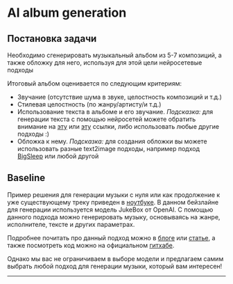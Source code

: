 # AI album generation

## Постановка задачи

Необходимо сгенерировать музыкальный альбом из 5-7 композиций, а также обложку для него, используя для этой цели нейросетевые подходы

Итоговый альбом оценивается по следующим критериям:

* Звучание (отсутствие шума в звуке, целостность композиций и т.д.)
* Стилевая целостность (по жанру/артисту/и т.д.)
* Использование текста в альбоме и его звучание. *Подсказка:* для генерации текста с помощью нейросетей можете обратить внимание на [эту](https://transformer.huggingface.co/)  или [эту](https://text-generator-gpt2-app-6q7gvhilqq-lz.a.run.app/) ссылки, либо использовать любые другие подходы :)
* Обложка к нему. *Подсказка:* для создания обложки вы можете использовать разные text2image подходы, например подход [BigSleep](https://github.com/lucidrains/big-sleep) или любой другой

## Baseline

Пример решения для генерации музыки с нуля или как продолжение к уже существующему треку приведен в [ноутбуке](GenerationWithJukebox.ipynb). В данном бейзлайне для генерации используется модель JukeBox от OpenAI. С помощью данного подхода можно генерировать музыку, основываясь на жанре, исполнителе, тексте и других параметрах. 

Подробнее почитать про данный подход можно в [блоге](https://openai.com/blog/jukebox/) или [статье](https://arxiv.org/abs/2005.00341), а также посмотреть код можно на официальном [гитхабе](https://github.com/openai/jukebox/).

Однако мы вас не ограничиваем в выборе модели и предлагаем самим выбрать любой подход для генерации музыки, который вам интересен!
___



